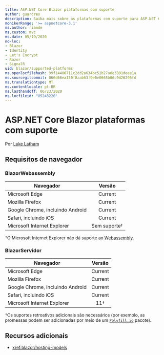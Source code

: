 ```yaml
---
title: ASP.NET Core Blazor plataformas com suporte
author: guardrex
description: Saiba mais sobre as plataformas com suporte para ASP.NET Core Blazor .
monikerRange: '>= aspnetcore-3.1'
ms.author: riande
ms.custom: mvc
ms.date: 05/19/2020
no-loc:
- Blazor
- Identity
- Let's Encrypt
- Razor
- SignalR
uid: blazor/supported-platforms
ms.openlocfilehash: 99f14486711c2dd2a634bc51b27a8e3891deee1a
ms.sourcegitcommit: 066d66ea150f8aab63f9e0e0668b06c9426296fd
ms.translationtype: MT
ms.contentlocale: pt-BR
ms.lasthandoff: 06/23/2020
ms.locfileid: "85243220"
---
```

# <a name="aspnet-core-blazor-supported-platforms"></a>ASP.NET Core Blazor plataformas com suporte

Por [Luke Latham](https://github.com/guardrex)

## <a name="browser-requirements"></a>Requisitos de navegador

### <a name="blazor-webassembly"></a>BlazorWebassembly

| Navegador                          | Versão               |
| -------------------------------- | :-------------------: |
| Microsoft Edge                   | Current               |
| Mozilla Firefox                  | Current               |
| Google Chrome, incluindo Android | Current               |
| Safari, incluindo iOS            | Current               |
| Microsoft Internet Explorer      | Sem suporte&dagger; |

&dagger;O Microsoft Internet Explorer não dá suporte ao [Webassembly](https://webassembly.org).

### <a name="blazor-server"></a>BlazorServidor

| Navegador                          | Versão    |
| -------------------------------- | :--------: |
| Microsoft Edge                   | Current    |
| Mozilla Firefox                  | Current    |
| Google Chrome, incluindo Android | Current    |
| Safari, incluindo iOS            | Current    |
| Microsoft Internet Explorer      | 11&dagger; |

&dagger;Os suportes retroativos adicionais são necessários (por exemplo, as promessas podem ser adicionadas por meio de um [`Polyfill.io`](https://polyfill.io/v3/) pacote).

## <a name="additional-resources"></a>Recursos adicionais

* <xref:blazor/hosting-models>
